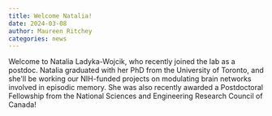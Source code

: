 ```yaml
---
title: Welcome Natalia!
date: 2024-03-08
author: Maureen Ritchey
categories: news
---
```


Welcome to Natalia Ladyka-Wojcik, who recently joined the lab as a postdoc. Natalia graduated with her PhD from the University of Toronto, and she'll be working our NIH-funded projects on modulating brain networks involved in episodic memory. She was also recently awarded a Postdoctoral Fellowship from the National Sciences and Engineering Research Council of Canada! 
